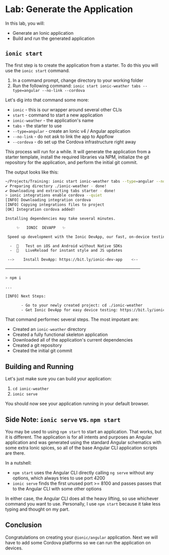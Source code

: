 # Lab: Generate the Application

In this lab, you will:

- Generate an Ionic application
- Build and run the generated application

## `ionic start`

The first step is to create the application from a starter. To do this you will use the `ionic start` command.

1. In a command prompt, change directory to your working folder
1. Run the following command: `ionic start ionic-weather tabs --type=angular --no-link --cordova`

Let's dig into that command some more:

- `ionic` - this is our wrapper around several other CLIs
- `start` - command to start a new application
- `ionic-weather` - the application's name
- `tabs` - the starter to use
- `--type=angular` - create an Ionic v4 / Angular application
- `--no-link` - do not ask to link the app to Appflow
- `--cordova` - do set up the Cordova infrastructure right away

This process will run for a while. It will generate the application from a starter template, install the required libraries via NPM, initialize the git repository for the application, and perform the initial git commit.

The output looks like this:

```bash
~/Projects/Training: ionic start ionic-weather tabs --type=angular --no-link --cordova
✔ Preparing directory ./ionic-weather - done!
✔ Downloading and extracting tabs starter - done!
> ionic integrations enable cordova --quiet
[INFO] Downloading integration cordova
[INFO] Copying integrations files to project
[OK] Integration cordova added!

Installing dependencies may take several minutes.

     ✨   IONIC  DEVAPP   ✨

 Speed up development with the Ionic DevApp, our fast, on-device testing mobile app

  -  🔑   Test on iOS and Android without Native SDKs
  -  🚀   LiveReload for instant style and JS updates

 -->    Install DevApp: https://bit.ly/ionic-dev-app    <--

────────────────────────────────────────────────────────────

> npm i

...

[INFO] Next Steps:

       - Go to your newly created project: cd ./ionic-weather
       - Get Ionic DevApp for easy device testing: https://bit.ly/ionic-dev-app
```

That command performec several steps. The most impotant are:

- Created an `ionic-weather` directory
- Created a fully functional skeleton application
- Downloaded all of the application's current dependencies
- Created a git repository
- Created the initial git commit

## Building and Running

Let's just make sure you can build your application:

1. `cd ionic-weather`
1. `ionic serve`

You should now see your application running in your default browser.

## Side Note: `ionic serve` vs. `npm start`

You may be used to using `npm start` to start an application. That works, but it is different. The application is for all intents and purposes an Angular application and was generated using the standard Angular schematics with some extra Ionic spices, so all of the base Angular CLI application scripts are there.

In a nutshell:

- `npm start` uses the Angular CLI directly calling `ng serve` without any options, which always tries to use port 4200
- `ionic serve` finds the first unused port >= 8100 and passes passes that to the Angular CLI with some other options

In either case, the Angular CLI does all the heavy lifting, so use whichever command you want to use. Personally, I use `npm start` because it take less typing and thought on my part.

## Conclusion

Congratulations on creating your `@ionic/angular` application. Next we will have to add some Cordova platforms so we can run the application on devices.
